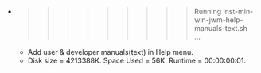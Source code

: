 * >>>>>>>>> Running inst-min-win-jwm-help-manuals-text.sh ...
  * Add user & developer manuals(text) in Help menu.
  * Disk size = 4213388K. Space Used = 56K. Runtime = 00:00:00:01.
